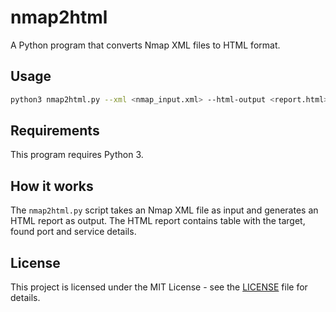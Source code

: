 # nmap2html

A Python program that converts Nmap XML files to HTML format.

## Usage
```bash
python3 nmap2html.py --xml <nmap_input.xml> --html-output <report.html>
```
## Requirements

This program requires Python 3.

## How it works

The `nmap2html.py` script takes an Nmap XML file as input and generates an HTML report as output. The HTML report contains table with the target, found port and service details.

## License

This project is licensed under the MIT License - see the [LICENSE](LICENSE) file for details.

